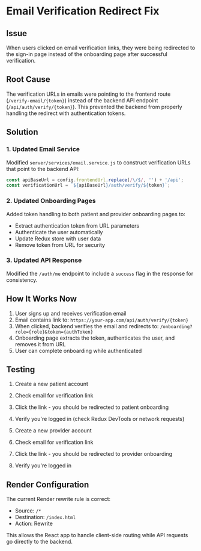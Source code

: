 # Email Verification Redirect Fix

## Issue
When users clicked on email verification links, they were being redirected to the sign-in page instead of the onboarding page after successful verification.

## Root Cause
The verification URLs in emails were pointing to the frontend route (`/verify-email/{token}`) instead of the backend API endpoint (`/api/auth/verify/{token}`). This prevented the backend from properly handling the redirect with authentication tokens.

## Solution

### 1. Updated Email Service
Modified `server/services/email.service.js` to construct verification URLs that point to the backend API:
```javascript
const apiBaseUrl = config.frontendUrl.replace(/\/$/, '') + '/api';
const verificationUrl = `${apiBaseUrl}/auth/verify/${token}`;
```

### 2. Updated Onboarding Pages
Added token handling to both patient and provider onboarding pages to:
- Extract authentication token from URL parameters
- Authenticate the user automatically
- Update Redux store with user data
- Remove token from URL for security

### 3. Updated API Response
Modified the `/auth/me` endpoint to include a `success` flag in the response for consistency.

## How It Works Now

1. User signs up and receives verification email
2. Email contains link to: `https://your-app.com/api/auth/verify/{token}`
3. When clicked, backend verifies the email and redirects to: `/onboarding?role={role}&token={authToken}`
4. Onboarding page extracts the token, authenticates the user, and removes it from URL
5. User can complete onboarding while authenticated

## Testing

1. Create a new patient account
2. Check email for verification link
3. Click the link - you should be redirected to patient onboarding
4. Verify you're logged in (check Redux DevTools or network requests)

5. Create a new provider account
6. Check email for verification link
7. Click the link - you should be redirected to provider onboarding
8. Verify you're logged in

## Render Configuration
The current Render rewrite rule is correct:
- Source: `/*`
- Destination: `/index.html`
- Action: Rewrite

This allows the React app to handle client-side routing while API requests go directly to the backend. 